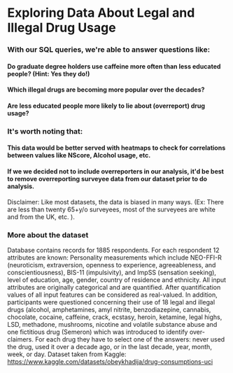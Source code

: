 # Exploring Data About Legal and Illegal Drug Usage

### With our SQL queries, we're able to answer questions like:
  #### Do graduate degree holders use caffeine more often than less educated people? (Hint: Yes they do!)
  #### Which illegal drugs are becoming more popular over the decades?
  #### Are less educated people more likely to lie about (overreport) drug usage?

### It's worth noting that:
  #### This data would be better served with heatmaps to check for correlations between values like NScore, Alcohol usage, etc. 
  #### If we we decided not to include overreporters in our analysis, it'd be best to remove overreporting surveyee data from our dataset prior to do analysis.
 
Disclaimer: Like most datasets, the data is biased in many ways. (Ex: There are less than twenty 65+y/o surveyees, most of the surveyees are white and from the UK, etc. ). 

### More about the dataset
Database contains records for 1885 respondents. For each respondent 12 attributes are known: Personality measurements which include NEO-FFI-R (neuroticism, extraversion, openness to experience, agreeableness, and conscientiousness), BIS-11 (impulsivity), and ImpSS (sensation seeking), level of education, age, gender, country of residence and ethnicity. All input attributes are originally categorical and are quantified. After quantification values of all input features can be considered as real-valued. In addition, participants were questioned concerning their use of 18 legal and illegal drugs (alcohol, amphetamines, amyl nitrite, benzodiazepine, cannabis, chocolate, cocaine, caffeine, crack, ecstasy, heroin, ketamine, legal highs, LSD, methadone, mushrooms, nicotine and volatile substance abuse and one fictitious drug (Semeron) which was introduced to identify over-claimers. For each drug they have to select one of the answers: never used the drug, used it over a decade ago, or in the last decade, year, month, week, or day.
Dataset taken from Kaggle: https://www.kaggle.com/datasets/obeykhadija/drug-consumptions-uci
